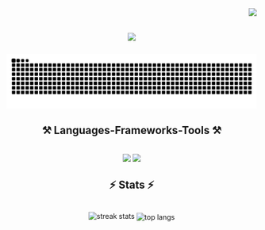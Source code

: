 
<img align="right" src="https://visitor-badge.laobi.icu/badge?page_id=Daniel97er.Daniel97er" />

<h1 align="center">
    <img src="https://readme-typing-svg.herokuapp.com/?font=Righteous&size=35&center=true&vCenter=true&width=500&height=70&duration=4000&lines=Hi+There!+👋;+I'm+Daniel!;" />
</h1>

![Snake animation](https://raw.githubusercontent.com/Daniel97er/Daniel97er/output/github-contribution-grid-snake-dark.svg)

<h2 align="center">⚒️ Languages-Frameworks-Tools ⚒️</h2>
<br/>
<div align="center">
    <img src="https://skillicons.dev/icons?i=react,bootstrap,html,css,vscode,github,git" />
    <img src="https://skillicons.dev/icons?i=nodejs,python,javascript,c,java,mysql,flask,django" /><br>
</div>

<h2 align="center">⚡ Stats ⚡</h2>
<br>
<div align=center>
  <img width=390 src="https://github-readme-streak-stats-Daniel97er.vercel.app/?user=Daniel97er&count_private=true&theme=react&border_radius=10" alt="streak stats"/>
  <img width=325 align="center" src="https://github-readme-stats-Daniel97er.vercel.app/api/top-langs/?username=Daniel97er&hide=HTML&langs_count=8&layout=compact&theme=react&border_radius=10&size_weight=0.5&count_weight=0.5&exclude_repo=github-readme-stats" alt="top langs" />
</div>
